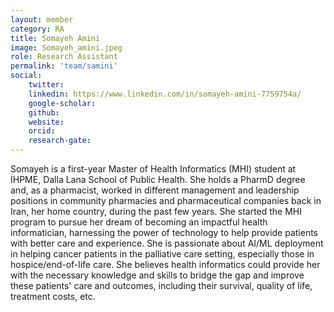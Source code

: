```yaml
---
layout: member
category: RA
title: Somayeh Amini
image: Somayeh_amini.jpeg
role: Research Assistant
permalink: 'team/samini'
social:
    twitter:  
    linkedin: https://www.linkedin.com/in/somayeh-amini-7759754a/
    google-scholar: 
    github: 
    website:
    orcid: 
    research-gate: 
---
```

Somayeh is a first-year Master of Health Informatics (MHI) student at IHPME, Dalla Lana School of Public Health. She holds a PharmD degree and, as a pharmacist, worked in different management and leadership positions in community pharmacies and pharmaceutical companies back in Iran, her home country, during the past few years. 
She started the MHI program to pursue her dream of becoming an impactful health informatician, harnessing the power of technology to help provide patients with better care and experience. She is passionate about AI/ML deployment in helping cancer patients in the palliative care setting, especially those in hospice/end-of-life care. She believes health informatics could provide her with the necessary knowledge and skills to bridge the gap and improve these patients' care and outcomes, including their survival, quality of life, treatment costs, etc.

<br>
<br>


